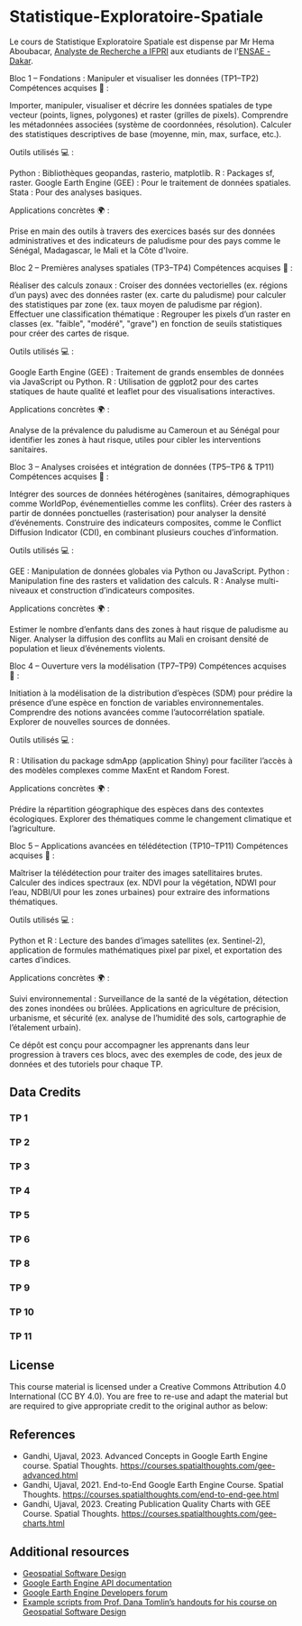 # Statistique-Exploratoire-Spatiale


Le cours de Statistique Exploratoire Spatiale est dispense par Mr Hema Aboubacar, [Analyste de Recherche a IFPRI](https://www.ifpri.org/profile/aboubacar-hema/) aux etudiants de l'[ENSAE - Dakar](https://www.ensae.sn/).


Bloc 1 – Fondations : Manipuler et visualiser les données (TP1–TP2)
Compétences acquises 🎯 : 

Importer, manipuler, visualiser et décrire les données spatiales de type vecteur (points, lignes, polygones) et raster (grilles de pixels).
Comprendre les métadonnées associées (système de coordonnées, résolution).
Calculer des statistiques descriptives de base (moyenne, min, max, surface, etc.).

Outils utilisés 💻 : 

Python : Bibliothèques geopandas, rasterio, matplotlib.
R : Packages sf, raster.
Google Earth Engine (GEE) : Pour le traitement de données spatiales.
Stata : Pour des analyses basiques.

Applications concrètes 🌍 : 

Prise en main des outils à travers des exercices basés sur des données administratives et des indicateurs de paludisme pour des pays comme le Sénégal, Madagascar, le Mali et la Côte d'Ivoire.

Bloc 2 – Premières analyses spatiales (TP3–TP4)
Compétences acquises 🎯 :

Réaliser des calculs zonaux : Croiser des données vectorielles (ex. régions d’un pays) avec des données raster (ex. carte du paludisme) pour calculer des statistiques par zone (ex. taux moyen de paludisme par région).
Effectuer une classification thématique : Regrouper les pixels d’un raster en classes (ex. "faible", "modéré", "grave") en fonction de seuils statistiques pour créer des cartes de risque.

Outils utilisés 💻 :

Google Earth Engine (GEE) : Traitement de grands ensembles de données via JavaScript ou Python.
R : Utilisation de ggplot2 pour des cartes statiques de haute qualité et leaflet pour des visualisations interactives.

Applications concrètes 🌍 :

Analyse de la prévalence du paludisme au Cameroun et au Sénégal pour identifier les zones à haut risque, utiles pour cibler les interventions sanitaires.

Bloc 3 – Analyses croisées et intégration de données (TP5–TP6 & TP11)
Compétences acquises 🎯 :

Intégrer des sources de données hétérogènes (sanitaires, démographiques comme WorldPop, événementielles comme les conflits).
Créer des rasters à partir de données ponctuelles (rasterisation) pour analyser la densité d’événements.
Construire des indicateurs composites, comme le Conflict Diffusion Indicator (CDI), en combinant plusieurs couches d’information.

Outils utilisés 💻 :

GEE : Manipulation de données globales via Python ou JavaScript.
Python : Manipulation fine des rasters et validation des calculs.
R : Analyse multi-niveaux et construction d’indicateurs composites.

Applications concrètes 🌍 :

Estimer le nombre d’enfants dans des zones à haut risque de paludisme au Niger.
Analyser la diffusion des conflits au Mali en croisant densité de population et lieux d’événements violents.

Bloc 4 – Ouverture vers la modélisation (TP7–TP9)
Compétences acquises 🎯 :

Initiation à la modélisation de la distribution d’espèces (SDM) pour prédire la présence d’une espèce en fonction de variables environnementales.
Comprendre des notions avancées comme l’autocorrélation spatiale.
Explorer de nouvelles sources de données.

Outils utilisés 💻 :

R : Utilisation du package sdmApp (application Shiny) pour faciliter l’accès à des modèles complexes comme MaxEnt et Random Forest.

Applications concrètes 🌍 :

Prédire la répartition géographique des espèces dans des contextes écologiques.
Explorer des thématiques comme le changement climatique et l’agriculture.

Bloc 5 – Applications avancées en télédétection (TP10–TP11)
Compétences acquises 🎯 :

Maîtriser la télédétection pour traiter des images satellitaires brutes.
Calculer des indices spectraux (ex. NDVI pour la végétation, NDWI pour l’eau, NDBI/UI pour les zones urbaines) pour extraire des informations thématiques.

Outils utilisés 💻 :

Python et R : Lecture des bandes d’images satellites (ex. Sentinel-2), application de formules mathématiques pixel par pixel, et exportation des cartes d’indices.

Applications concrètes 🌍 :

Suivi environnemental : Surveillance de la santé de la végétation, détection des zones inondées ou brûlées.
Applications en agriculture de précision, urbanisme, et sécurité (ex. analyse de l’humidité des sols, cartographie de l’étalement urbain).


Ce dépôt est conçu pour accompagner les apprenants dans leur progression à travers ces blocs, avec des exemples de code, des jeux de données et des tutoriels pour chaque TP.

## Data Credits

### TP 1

### TP 2

### TP 3

### TP 4

### TP 5

### TP 6

### TP 8


### TP 9


### TP 10

### TP 11



## License
This course material is licensed under a Creative Commons Attribution 4.0 International (CC BY 4.0). You are free to re-use and adapt the material but are required to give appropriate credit to the original author as below:

## References


- Gandhi, Ujaval, 2023. Advanced Concepts in Google Earth Engine course. Spatial Thoughts. https://courses.spatialthoughts.com/gee-advanced.html
- Gandhi, Ujaval, 2021. End-to-End Google Earth Engine Course. Spatial Thoughts. https://courses.spatialthoughts.com/end-to-end-gee.html
- Gandhi, Ujaval, 2023. Creating Publication Quality Charts with GEE Course. Spatial Thoughts. https://courses.spatialthoughts.com/gee-charts.html

## Additional resources

- [Geospatial Software Design](https://resources.environment.yale.edu/courses/detail/754)
- [Google Earth Engine API documentation](https://developers.google.com/earth-engine/)
- [Google Earth Engine Developers forum](https://groups.google.com/g/google-earth-engine-developers)
- [Example scripts from Prof. Dana Tomlin’s handouts for his course on Geospatial Software Design](https://github.com/gee-community/example-scripts)
